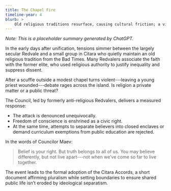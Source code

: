 ```yaml
---
title: The Chapel Fire
timeline-year: 4
blurb: >
    Old religious traditions resurface, causing cultural friction; a violent outburst leads to a pivotal affirmation of freedom of belief, while public institutions draw a firm line between education and doctrine.
---
```


*Note: This is a placeholder summary generated by ChatGPT.*

In the early days after unification, tensions simmer between the largely secular Redvale and a small group in Citara who quietly maintain an old religious tradition from the Bad Times. Many Redvalers associate the faith with the former elite, who used religious authority to justify inequality and suppress dissent.

After a scuffle outside a modest chapel turns violent---leaving a young priest wounded---debate rages across the island. Is religion a private matter or a public threat?

The Council, led by formerly anti-religious Redvalers, delivers a measured response:

- The attack is denounced unequivocally.
- Freedom of conscience is enshrined as a civic right.
- At the same time, attempts to separate believers into closed enclaves or demand curriculum exemptions from public education are rejected.

In the words of Councilor Maev:

> Belief is your right. But truth belongs to all of us. You may believe differently, but not live apart---not when we’ve come so far to live together.

The event leads to the formal adoption of the Citara Accords, a short document affirming pluralism while setting boundaries to ensure shared public life isn’t eroded by ideological separatism.
